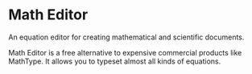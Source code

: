 Math Editor
==========

An equation editor for creating mathematical and scientific documents.

Math Editor is a free alternative to expensive commercial products like MathType. It allows you to typeset almost all kinds of equations. 



